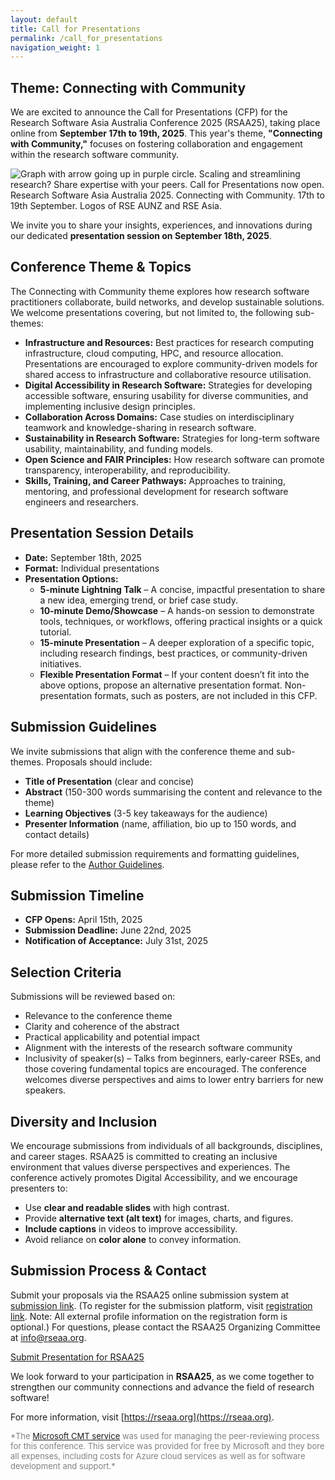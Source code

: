 ```yaml
---
layout: default
title: Call for Presentations
permalink: /call_for_presentations
navigation_weight: 1
---
```


## Theme: Connecting with Community

We are excited to announce the Call for Presentations (CFP) for the Research Software Asia Australia Conference 2025 (RSAA25), taking place online from **September 17th to 19th, 2025**. This year's theme, **"Connecting with Community,"** focuses on fostering collaboration and engagement within the research software community.

![Graph with arrow going up in purple circle. Scaling and streamlining research? Share expertise with your peers. Call for Presentations now open. Research Software Asia Australia 2025. Connecting with Community. 17th to 19th September. Logos of RSE AUNZ and RSE Asia.](https://github.com/user-attachments/assets/6f541a70-aa02-4364-9d2d-8e0426f809db)


We invite you to share your insights, experiences, and innovations during our dedicated **presentation session on September 18th, 2025**.

## Conference Theme & Topics

The Connecting with Community theme explores how research software practitioners collaborate, build networks, and develop sustainable solutions. We welcome presentations covering, but not limited to, the following sub-themes:

- **Infrastructure and Resources:** Best practices for research computing infrastructure, cloud computing, HPC, and resource allocation. Presentations are encouraged to explore community-driven models for shared access to infrastructure and collaborative resource utilisation.
- **Digital Accessibility in Research Software:** Strategies for developing accessible software, ensuring usability for diverse communities, and implementing inclusive design principles.
- **Collaboration Across Domains:** Case studies on interdisciplinary teamwork and knowledge-sharing in research software.
- **Sustainability in Research Software:** Strategies for long-term software usability, maintainability, and funding models.
- **Open Science and FAIR Principles:** How research software can promote transparency, interoperability, and reproducibility.
- **Skills, Training, and Career Pathways:** Approaches to training, mentoring, and professional development for research software engineers and researchers.

## Presentation Session Details

- **Date:** September 18th, 2025
- **Format:** Individual presentations
- **Presentation Options:**
  - **5-minute Lightning Talk** – A concise, impactful presentation to share a new idea, emerging trend, or brief case study.
  - **10-minute Demo/Showcase** – A hands-on session to demonstrate tools, techniques, or workflows, offering practical insights or a quick tutorial.
  - **15-minute Presentation** – A deeper exploration of a specific topic, including research findings, best practices, or community-driven initiatives.
  - **Flexible Presentation Format** – If your content doesn’t fit into the above options, propose an alternative presentation format. Non-presentation formats, such as posters, are not included in this CFP.

## Submission Guidelines

We invite submissions that align with the conference theme and sub-themes. Proposals should include:

- **Title of Presentation** (clear and concise)
- **Abstract** (150-300 words summarising the content and relevance to the theme)
- **Learning Objectives** (3-5 key takeaways for the audience)
- **Presenter Information** (name, affiliation, bio up to 150 words, and contact details)

For more detailed submission requirements and formatting guidelines, please refer to the [Author Guidelines](https://rseaa.org/rsaa25_author_guidelines).

## Submission Timeline

- **CFP Opens:** April 15th, 2025
- **Submission Deadline:** June 22nd, 2025
- **Notification of Acceptance:** July 31st, 2025

## Selection Criteria

Submissions will be reviewed based on:

- Relevance to the conference theme
- Clarity and coherence of the abstract
- Practical applicability and potential impact
- Alignment with the interests of the research software community
- Inclusivity of speaker(s) – Talks from beginners, early-career RSEs, and those covering fundamental topics are encouraged. The conference welcomes diverse perspectives and aims to lower entry barriers for new speakers.

## Diversity and Inclusion

We encourage submissions from individuals of all backgrounds, disciplines, and career stages. RSAA25 is committed to creating an inclusive environment that values diverse perspectives and experiences.
The conference actively promotes Digital Accessibility, and we encourage presenters to:
- Use **clear and readable slides** with high contrast.
- Provide **alternative text (alt text)** for images, charts, and figures.
- **Include captions** in videos to improve accessibility.
- Avoid reliance on **color alone** to convey information.

## Submission Process & Contact
 
Submit your proposals via the RSAA25 online submission system at [submission link](https://cmt3.research.microsoft.com/RSAA2025/Track/1/Submission/Create). (To register for the submission platform, visit [registration link](https://cmt3.research.microsoft.com/User/Register). Note: All external profile information on the registration form is optional.) For questions, please contact the RSAA25 Organizing Committee at info@rseaa.org.

<a class="rse rse-join" href="https://cmt3.research.microsoft.com/RSAA2025/Track/1/Submission/Create">Submit Presentation for RSAA25</a>

We look forward to your participation in **RSAA25**, as we come together to strengthen our community connections and advance the field of research software!

For more information, visit [https://rseaa.org](https://rseaa.org).

<p style="font-size: small;color: grey">
*The <a href="https://cmt3.research.microsoft.com">Microsoft CMT service</a> was used for managing the peer-reviewing process for this conference. This service was provided for free by Microsoft and they bore all expenses, including costs for Azure cloud services as well as for software development and support.*
</p>
